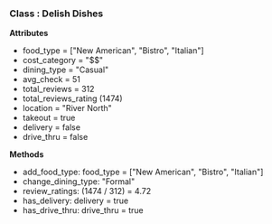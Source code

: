 ### Class : Delish Dishes

__Attributes__
* food_type = ["New American", "Bistro", "Italian"]
* cost_category = "$$"
* dining_type = "Casual"
* avg_check = 51
* total_reviews = 312
* total_reviews_rating (1474)
* location = "River North"
* takeout = true
* delivery = false
* drive_thru = false

__Methods__
* add_food_type: food_type = ["New American", "Bistro", "Italian"]
* change_dining_type: "Formal"
* review_ratings: (1474 / 312) = 4.72
* has_delivery: delivery = true
* has_drive_thru: drive_thru = true
